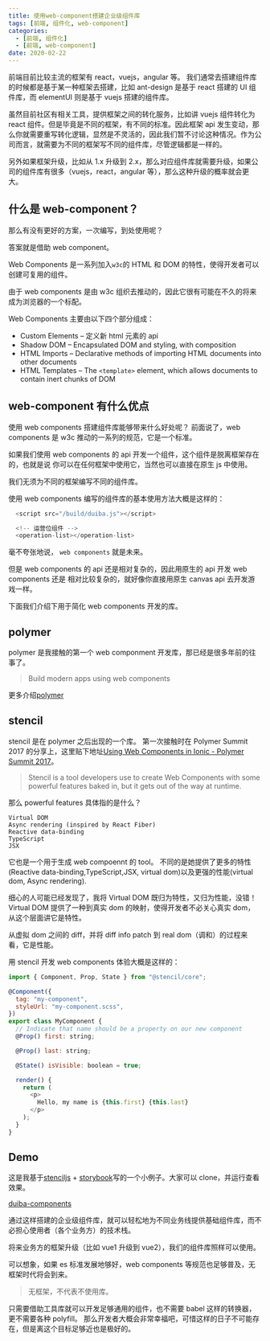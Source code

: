 ```yaml
---
title: 使用web-component搭建企业级组件库
tags: [前端, 组件化, web-component]
categories:
  - [前端, 组件化]
  - [前端, web-component]
date: 2020-02-22
---
```


前端目前比较主流的框架有 react，vuejs，angular 等。 我们通常去搭建组件库的时候都是基于某一种框架去搭建，比如 ant-design 是基于 react 搭建的 UI 组件库，而 elementUI 则是基于 vuejs 搭建的组件库。

虽然目前社区有相关工具，提供框架之间的转化服务，比如讲 vuejs 组件转化为 react 组件。但是毕竟是不同的框架，有不同的标准。因此框架 api 发生变动，那么你就需要重写转化逻辑，显然是不灵活的，因此我们暂不讨论这种情况。作为公司而言，就需要为不同的框架写不同的组件库，尽管逻辑都是一样的。

另外如果框架升级，比如从 1.x 升级到 2.x，那么对应组件库就需要升级，如果公司的组件库有很多（vuejs，react，angular 等），那么这种升级的概率就会更大。

<!-- more -->

## 什么是 web-component？

那么有没有更好的方案，一次编写，到处使用呢？

答案就是借助 web component。

Web Components 是一系列加入`w3c`的 HTML 和 DOM 的特性，使得开发者可以创建可复用的组件。

由于 web components 是由 w3c 组织去推动的，因此它很有可能在不久的将来成为浏览器的一个标配。

Web Components 主要由以下四个部分组成：

- Custom Elements – 定义新 html 元素的 api
- Shadow DOM – Encapsulated DOM and styling, with composition
- HTML Imports – Declarative methods of importing HTML documents into other documents
- HTML Templates – The `<template>` element, which allows documents to contain inert chunks of DOM

## web-component 有什么优点

使用 web components 搭建组件库能够带来什么好处呢？
前面说了，web components 是 w3c 推动的一系列的规范，它是一个标准。

如果我们使用 web components 的 api 开发一个组件，这个组件是脱离框架存在的，也就是说
你可以在任何框架中使用它，当然也可以直接在原生 js 中使用。

我们无须为不同的框架编写不同的组件库。

使用 web components 编写的组件库的基本使用方法大概是这样的：

```js
  <script src="/build/duiba.js"></script>

  <!-- 运营位组件 -->
  <operation-list></operation-list>

```

毫不夸张地说， `web components` 就是未来。

但是 web components 的 api 还是相对复杂的，因此用原生的 api 开发 web components 还是
相对比较复杂的，就好像你直接用原生 canvas api 去开发游戏一样。

下面我们介绍下用于简化 web components 开发的库。

## polymer

polymer 是我接触的第一个 web componment 开发库，那已经是很多年前的往事了。

> Build modern apps using web components

更多介绍[polymer](https://github.com/Polymer/polymer)

## stencil

stencil 是在 polymer 之后出现的一个库。
第一次接触时在 Polymer Summit 2017 的分享上，这里贴下地址[Using Web Components in Ionic - Polymer Summit 2017](https://youtu.be/UfD-k7aHkQE)。

> Stencil is a tool developers use to create Web Components with some powerful features baked in, but it gets out of the way at runtime.

那么 powerful features 具体指的是什么？

```
Virtual DOM
Async rendering (inspired by React Fiber)
Reactive data-binding
TypeScript
JSX
```

它也是一个用于生成 web compoennt 的 tool。 不同的是她提供了更多的特性(Reactive data-binding,TypeScript,JSX, virtual dom)以及更强的性能(virtual dom, Async rendering).

细心的人可能已经发现了，我将 Virtual DOM 既归为特性，又归为性能，没错！ Virtual DOM 提供了一种到真实 dom 的映射，使得开发者不必关心真实 dom，从这个层面讲它是特性。

从虚拟 dom 之间的 diff，并将 diff info patch 到 real dom（调和）的过程来看，它是性能。

用 stencil 开发 web components 体验大概是这样的：

```js
import { Component, Prop, State } from "@stencil/core";

@Component({
  tag: "my-component",
  styleUrl: "my-component.scss",
})
export class MyComponent {
  // Indicate that name should be a property on our new component
  @Prop() first: string;

  @Prop() last: string;

  @State() isVisible: boolean = true;

  render() {
    return (
      <p>
        Hello, my name is {this.first} {this.last}
      </p>
    );
  }
}
```

## Demo

这是我基于[stenciljs](https://github.com/ionic-team/stencil) + [storybook](https://github.com/storybooks/storybook)写的一个小例子。大家可以 clone，并运行查看效果。

[duiba-components](https://github.com/azl397985856/duiba-components)

通过这样搭建的企业级组件库，就可以轻松地为不同业务线提供基础组件库，而不必担心使用者（各个业务方）的技术栈。

将来业务方的框架升级（比如 vue1 升级到 vue2），我们的组件库照样可以使用。

可以想象，如果 es 标准发展地够好，web components 等规范也足够普及，无框架时代将会到来。

> 无框架，不代表不使用库。

只需要借助工具库就可以开发足够通用的组件，也不需要 babel 这样的转换器，更不需要各种 polyfill。
那么开发者大概会非常幸福吧，可惜这样的日子不可能存在，但是离这个目标足够近也是极好的。
